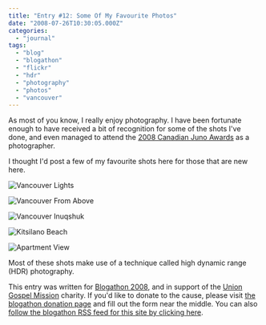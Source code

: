 ```yaml
---
title: "Entry #12: Some Of My Favourite Photos"
date: "2008-07-26T10:30:05.000Z"
categories: 
  - "journal"
tags: 
  - "blog"
  - "blogathon"
  - "flickr"
  - "hdr"
  - "photography"
  - "photos"
  - "vancouver"
---
```


As most of you know, I really enjoy photography. I have been fortunate enough to have received a bit of recognition for some of the shots I've done, and even managed to attend the [2008 Canadian Juno Awards](http://www.migratorynerd.com/2008-juno-awards) as a photographer.

I thought I'd post a few of my favourite shots here for those that are new here.

![Vancouver Lights](http://farm1.static.flickr.com/172/414424621_2eb274630e.jpg?v=0)

![Vancouver From Above](http://farm1.static.flickr.com/159/438891565_374797a7fb.jpg?v=0)

![Vancouver Inuqshuk](http://farm2.static.flickr.com/1379/619042390_299cded351.jpg?v=0)

![Kitsilano Beach](http://farm1.static.flickr.com/126/369458022_dfa8a474b4.jpg?v=0)

![Apartment View](http://farm1.static.flickr.com/150/352179208_5bfdbd53fc.jpg?v=0)

Most of these shots make use of a technique called high dynamic range (HDR) photography.

This entry was written for [Blogathon 2008](http://www.migratorynerd.com/tag/blogathon), and in support of the [Union Gospel Mission](http://ugm.ca) charity. If you'd like to donate to the cause, please visit [the blogathon donation page](http://miss604.com/blogathon) and fill out the form near the middle. You can also [follow the blogathon RSS feed for this site by clicking here](http://www.migratorynerd.com/tag/blogathon/feed).
